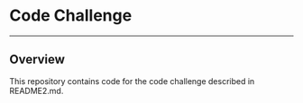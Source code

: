 # Code Challenge
---

## Overview

This repository contains code for the code challenge described in README2.md.
